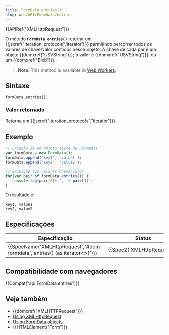 ```yaml
---
title: FormData.entries()
slug: Web/API/FormData/entries
---
```

{{APIRef("XMLHttpRequest")}}

O método **`FormData.entries()`** retorna um {{jsxref("Iteration_protocols",'iterator')}} permitindo percorrer todos os valores de chave/valor contidos nesse objeto. A chave de cada par é um objeto {{domxref("USVString")}}; o valor é {{domxref("USVString")}}, ou um {{domxref("Blob")}}.

> **Nota:** This method is available in [Web Workers](/pt-BR/docs/Web/API/Web_Workers_API).

## Sintaxe

```
formData.entries();
```

### Valor retornado

Retorna um {{jsxref("Iteration_protocols","iterator")}}.

## Exemplo

```js
// Criação de um objeto teste de FormData
var formData = new FormData();
formData.append('key1', 'value1');
formData.append('key2', 'value2');

// Exibição dos valores chave/valor
for(var pair of formData.entries()) {
   console.log(pair[0]+ ', '+ pair[1]);
}
```

O resultado é:

```
key1, value1
key2, value2
```

## Especificações

| Especificação                                                                                                | Status                               | Comentário         |
| ------------------------------------------------------------------------------------------------------------ | ------------------------------------ | ------------------ |
| {{SpecName('XMLHttpRequest','#dom-formdata','entries() (as iterator&lt;&gt;)')}} | {{Spec2('XMLHttpRequest')}} | Initial definition |

## Compatibilidade com navegadores

{{Compat("api.FormData.entries")}}

## Veja também

- {{domxref("XMLHTTPRequest")}}
- [Using XMLHttpRequest](/pt-BR/docs/DOM/XMLHttpRequest/Using_XMLHttpRequest)
- [Using FormData objects](/pt-BR/docs/DOM/XMLHttpRequest/FormData/Using_FormData_Objects)
- {{HTMLElement("Form")}}
